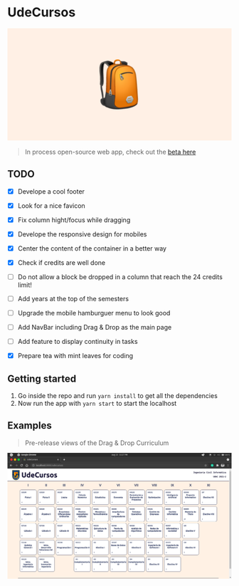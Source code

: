 # UdeCursos

![image](assets/banner.png)

> In process open-source web app, check out the [beta here](http://cxrlosk.me/udecursos/)


## TODO
- [x] Develope a cool footer
- [x] Look for a nice favicon
- [x] Fix column hight/focus while dragging
- [x] Develope the responsive design for mobiles
- [x] Center the content of the container in a better way
- [x] Check if credits are well done
- [ ] Do not allow a block be dropped in a column that reach the 24 credits limit!
- [ ] Add years at the top of the semesters
- [ ] Upgrade the mobile hamburguer menu to look good
- [ ] Add NavBar including Drag & Drop as the main page
- [ ] Add feature to display continuity in tasks
- [x] Prepare tea with mint leaves for coding


## Getting started
1. Go inside the repo and run `yarn install` to get all the dependencies
2. Now run the app with `yarn start` to start the localhost


## Examples
> Pre-release views of the Drag & Drop Curriculum

![image](assets/Screenshot2021-08-23.png)

<br>
